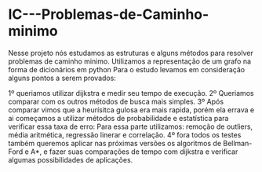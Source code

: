 # IC---Problemas-de-Caminho-minimo
Nesse projeto nós estudamos as estruturas e alguns métodos para resolver problemas de caminho minimo.
Utilizamos a representação de um grafo na forma de dicionários em python
Para o estudo levamos em consideração alguns pontos a serem provados:

1º queriamos utilizar dijkstra e medir seu tempo de execução.
2º Queriamos comparar com os outros métodos de busca mais simples.
3º Após comparar vimos que a heurísitca gulosa era mais rapida, porém ela errava e ai começamos a utilizar métodos de probabilidade e estatística para verificar essa taxa de erro:
  Para essa parte utilizamos: remoção de outliers, média aritmética, regressão linerar e correlação.
4º fora todos os testes também queremos aplicar nas próximas versões os algoritmos de Bellman-Ford e A*, e fazer suas comparações de tempo com dijkstra e verificar algumas possibilidades de aplicações.
